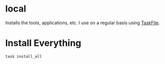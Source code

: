 # local
Installs the tools, applications, etc. I use on a regular basis using [TaskFile](https://taskfile.dev/).

# Install Everything

```shell
task install_all
```
